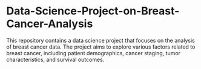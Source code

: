 # Data-Science-Project-on-Breast-Cancer-Analysis
This repository contains a data science project that focuses on the analysis of breast cancer data. The project aims to explore various factors related to breast cancer, including patient demographics, cancer staging, tumor characteristics, and survival outcomes.
